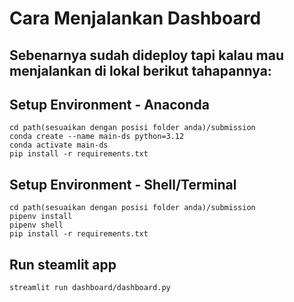 # Cara Menjalankan Dashboard

## Sebenarnya sudah dideploy tapi kalau mau menjalankan di lokal berikut tahapannya:

## Setup Environment - Anaconda
```
cd path(sesuaikan dengan posisi folder anda)/submission
conda create --name main-ds python=3.12
conda activate main-ds
pip install -r requirements.txt
```

## Setup Environment - Shell/Terminal
```
cd path(sesuaikan dengan posisi folder anda)/submission
pipenv install
pipenv shell
pip install -r requirements.txt
```

## Run steamlit app
```
streamlit run dashboard/dashboard.py
```